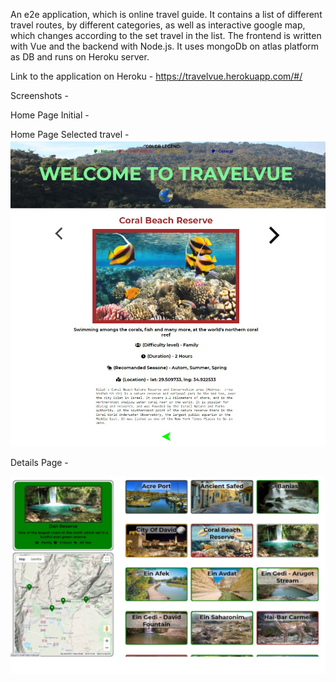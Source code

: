 An e2e application, which is online travel guide.
It contains a list of different travel routes, by different categories, as well as interactive google map, which changes according to the set travel in the list.
The frontend is written with Vue and the backend with Node.js. It uses mongoDb on atlas platform as DB and runs on Heroku server.

Link to the application on Heroku - 
https://travelvue.herokuapp.com/#/

Screenshots - 

Home Page Initial  -

Home Page Selected travel  -
![Home Page Selected](/HomeSelected.jpg?raw=true?raw=true "Home Page Selected")

Details Page  -

![Details Page](/DetailsPage.jpg?raw=true?raw=true "Details Page")

